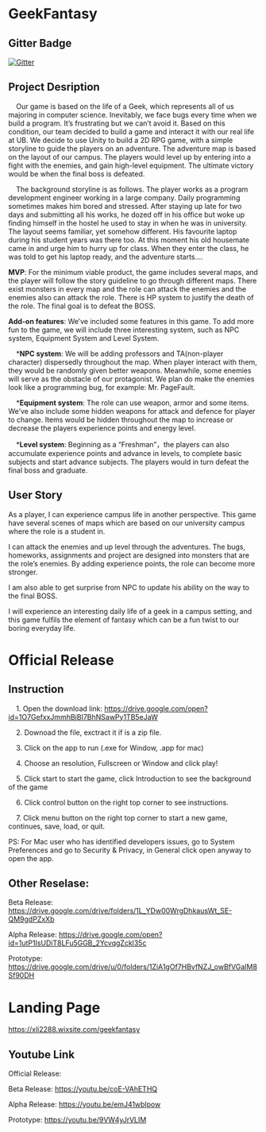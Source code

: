 # GeekFantasy

## Gitter Badge
[![Gitter](https://badges.gitter.im/Join%20Chat.svg)](https://gitter.im/PlayerTeam/Lobby?utm_source=badge&utm_medium=badge&utm_campaign=pr-badge&utm_content=badge)

## Project Desription
&nbsp;&nbsp;&nbsp;&nbsp;Our game is based on the life of a Geek, which represents all of us majoring in computer science. Inevitably, we face bugs every time when we build a program. It’s frustrating but we can’t avoid it. Based on this condition, our team decided to build a game and interact it with our real life at UB. We decide to use Unity to build a 2D RPG game, with a simple storyline to guide the players on an adventure. The adventure map is based on the layout of our campus. The players would level up by entering into a fight with the enemies, and gain high-level equipment. The ultimate victory would be when the final boss is defeated. 
  
&nbsp;&nbsp;&nbsp;&nbsp;The background storyline is as follows. The player works as a program development engineer working in a large company. Daily programming sometimes makes him bored and stressed. After staying up late for two days and submitting all his works, he dozed off in his office but woke up finding himself in the hostel he used to stay in when he was in university. The layout seems familiar, yet somehow different. His favourite laptop during his student years was there too. At this moment his old housemate came in and urge him to hurry up for class. When they enter the class, he was told to get his laptop ready, and the adventure starts….

**MVP**: For the minimum viable product, the game includes several maps, and the player will follow the story guideline to go through different maps. There exist monsters in every map and the role can attack the enemies and the enemies also can attack the role. There is HP system to justify the death of the role. The final goal is to defeat the BOSS. 

**Add-on features**:
We’ve included some features in this game. To add more fun to the game, we will include three interesting system, such as NPC system, Equipment System and Level System.

&nbsp;&nbsp;&nbsp;&nbsp;***NPC system**: We will be adding professors and TA(non-player character) dispersedly throughout the map. When player interact with them, they would be randomly given better weapons. Meanwhile, some enemies will serve as  the obstacle of our protagonist. We plan do make the enemies look like a programming bug, for example: Mr. PageFault.

&nbsp;&nbsp;&nbsp;&nbsp;***Equipment system**: The role can use weapon, armor and some items. We’ve also include some hidden weapons for attack and defence for player to change. Items would be hidden throughout the map to increase or decrease the players experience points and energy level.

&nbsp;&nbsp;&nbsp;&nbsp;***Level system**: Beginning as a “Freshman”，the players can also accumulate experience points and advance in levels, to complete basic subjects and start advance subjects. The players would in turn defeat the final boss and graduate.

## User Story 
As a player, I can experience campus life in another perspective. This game have several scenes of maps which are based on our university campus where the role is a student in. 


I can attack the enemies and up level through the adventures. The bugs, homeworks, assignments and project are designed into monsters that are the role’s enemies. By adding experience points, the role can become more stronger.


I am also able to get surprise from NPC to update his ability on the way to the final BOSS. 


I will experience an interesting daily life of a geek in a campus setting, and this game fulfils the element of fantasy which can be a fun twist to our boring everyday life.	

# Official Release
## Instruction
&nbsp;&nbsp;&nbsp;&nbsp;1. Open the download link:
https://drive.google.com/open?id=1O7GefxxJmmhBjBI7BhNSawPy1TB5eJaW

&nbsp;&nbsp;&nbsp;&nbsp;2. Downoad the file, exctract it if is a zip file.

&nbsp;&nbsp;&nbsp;&nbsp;3. Click on the app to run (.exe for Window, .app for mac)

&nbsp;&nbsp;&nbsp;&nbsp;4. Choose an resolution, Fullscreen or Window and click play!

&nbsp;&nbsp;&nbsp;&nbsp;5. Click start to start the game, click Introduction to see the background of the game

&nbsp;&nbsp;&nbsp;&nbsp;6. Click control button on the right top corner to see instructions.

&nbsp;&nbsp;&nbsp;&nbsp;7. Click menu button on the right top corner to start a new game, continues, save, load, or quit.

PS: For Mac user who has identified developers issues, go to System Preferences and go to Security & Privacy, in General click open anyway to open the app.

## Other Reselase: 
Beta Release: https://drive.google.com/drive/folders/1L_YDw00WrgDhkausWt_SE-QM9gdPZxXb 

Alpha Release: https://drive.google.com/open?id=1utP1IsUDiT8LFu5GGB_2YcvqgZckl35c

Prototype: https://drive.google.com/drive/u/0/folders/1ZiA1gOf7HBvfNZJ_owBfVGaIM8Sf90DH

# Landing Page
https://xli2288.wixsite.com/geekfantasy

## Youtube Link
Official Release: 

Beta Release: https://youtu.be/coE-VAhETHQ

Alpha Release: https://youtu.be/emJ41wblpow

Prototype: https://youtu.be/9VW4yJrVLIM


